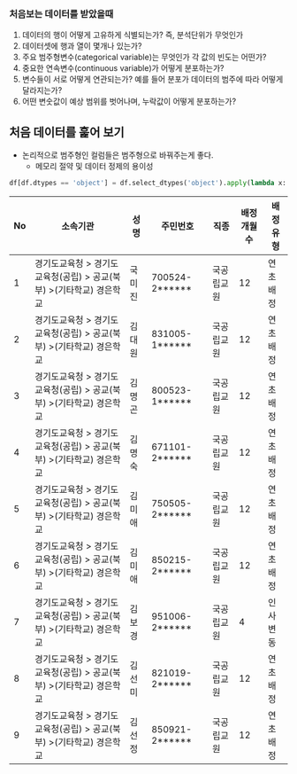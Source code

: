 ### 처음보는 데이터를 받았을때
1. 데이터의 행이 어떻게 고유하게 식별되는가? 즉, 분석단위가 무엇인가
2. 데이터셋에 행과 열이 몇개나 있는가?
3. 주요 범주형변수(categorical variable)는 무엇인가 각 값의 빈도는 어떤가?
4. 중요한 연속변수(continuous variable)가 어떻게 분포하는가?
5. 변수들이 서로 어떻게 연관되는가? 예를 들어 분포가 데이터의 범주에 따라 어떻게 달라지는가?
6. 어떤 변숫값이 예상 범위를 벗어나며, 누락값이 어떻게 분포하는가?
## 처음 데이터를 훑어 보기
* 논리적으로 범주형인 컬럼들은 범주형으로 바꿔주는게 좋다.
	* 메모리 절약 및 데이터 정제의 용이성
```python
df[df.dtypes == 'object'] = df.select_dtypes('object').apply(lambda x: x.astype('object')) 
```

| No | 소속기관                                      | 성명  | 주민번호           | 직종    | 배정개월수 | 배정유형 |
|----|-------------------------------------------|-----|----------------|-------|-------|------|
| 1  | 경기도교육청 > 경기도교육청(공립) > 공교(북부) >(기타학교) 경은학교 | 국미진 | 700524-2****** | 국공립교원 | 12    | 연초배정 |
| 2  | 경기도교육청 > 경기도교육청(공립) > 공교(북부) >(기타학교) 경은학교 | 김대원 | 831005-1****** | 국공립교원 | 12    | 연초배정 |
| 3  | 경기도교육청 > 경기도교육청(공립) > 공교(북부) >(기타학교) 경은학교 | 김명곤 | 800523-1****** | 국공립교원 | 12    | 연초배정 |
| 4  | 경기도교육청 > 경기도교육청(공립) > 공교(북부) >(기타학교) 경은학교 | 김명숙 | 671101-2****** | 국공립교원 | 12    | 연초배정 |
| 5  | 경기도교육청 > 경기도교육청(공립) > 공교(북부) >(기타학교) 경은학교 | 김미애 | 750505-2****** | 국공립교원 | 12    | 연초배정 |
| 6  | 경기도교육청 > 경기도교육청(공립) > 공교(북부) >(기타학교) 경은학교 | 김미애 | 850215-2****** | 국공립교원 | 12    | 연초배정 |
| 7  | 경기도교육청 > 경기도교육청(공립) > 공교(북부) >(기타학교) 경은학교 | 김보경 | 951006-2****** | 국공립교원 | 4     | 인사변동 |
| 8  | 경기도교육청 > 경기도교육청(공립) > 공교(북부) >(기타학교) 경은학교 | 김선미 | 821019-2****** | 국공립교원 | 12    | 연초배정 |
| 9  | 경기도교육청 > 경기도교육청(공립) > 공교(북부) >(기타학교) 경은학교 | 김선정 | 850921-2****** | 국공립교원 | 12    | 연초배정 |

